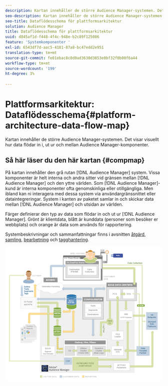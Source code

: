 ```yaml
---
description: Kartan innehåller de större Audience Manager-systemen. Det visar visuellt hur data flödar in i, ut ur och mellan Audience Manager-komponenter.
seo-description: Kartan innehåller de större Audience Manager-systemen. Det visar visuellt hur data flödar in i, ut ur och mellan Audience Manager-komponenter.
seo-title: Dataflödesschema för plattformsarkitektur
solution: Audience Manager
title: Dataflödesschema för plattformsarkitektur
uuid: d845af1d-f448-4f4c-948e-b2c89f125086
feature: 'Systemkomponenter '
exl-id: 6543df7d-aac5-4181-87a8-bc47edd2e951
translation-type: tm+mt
source-git-commit: fe01ebac8c0d0ad3630d3853e0bf32f0b00f6a44
workflow-type: tm+mt
source-wordcount: '199'
ht-degree: 3%

---
```


# Plattformsarkitektur: Dataflödesschema{#platform-architecture-data-flow-map}

Kartan innehåller de större Audience Manager-systemen. Det visar visuellt hur data flödar in i, ut ur och mellan Audience Manager-komponenter.

## Så här läser du den här kartan {#compmap}

<!-- 

c_compmap.xml

 -->

På kartan innehåller den grå rutan [!DNL Audience Manager] system. Vissa komponenter är helt interna och andra sitter vid gränsen mellan [!DNL Audience Manager] och den yttre världen. Som [!DNL Audience Manager]-kund är interna komponenter ofta genomskinliga eller otillgängliga. Men ibland kan ni interagera med dessa system via användargränssnittet eller dataintegreringar. System i kanten av paketet samlar in och skickar data mellan [!DNL Audience Manager] och utsidan av världen.

Färger definierar den typ av data som flödar in och ut ur [!DNL Audience Manager]. Grönt är klientdata, blått är kunddata (personer som besöker er webbplats) och orange är data som används för rapportering.

Systembeskrivningar och sammanfattningar finns i avsnitten [åtgärd](../../reference/system-components/components-data-action.md), [samling](../../reference/system-components/components-data-collection.md), [bearbetning](../../reference/system-components/components-data-processing.md) och [tagghantering](../../reference/system-components/components-tag-management.md).

![](assets/flowmap.png)
